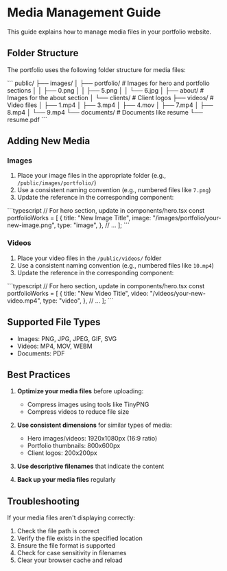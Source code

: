 # Media Management Guide

This guide explains how to manage media files in your portfolio website.

## Folder Structure

The portfolio uses the following folder structure for media files:

\`\`\`
public/
├── images/
│   ├── portfolio/  # Images for hero and portfolio sections
│   │   ├── 0.png
│   │   ├── 5.png
│   │   └── 6.jpg
│   ├── about/      # Images for the about section
│   └── clients/    # Client logos
├── videos/         # Video files
│   ├── 1.mp4
│   ├── 3.mp4
│   ├── 4.mov
│   ├── 7.mp4
│   ├── 8.mp4
│   └── 9.mp4
└── documents/      # Documents like resume
    └── resume.pdf
\`\`\`

## Adding New Media

### Images

1. Place your image files in the appropriate folder (e.g., `/public/images/portfolio/`)
2. Use a consistent naming convention (e.g., numbered files like `7.png`)
3. Update the reference in the corresponding component:

\`\`\`typescript
// For hero section, update in components/hero.tsx
const portfolioWorks = [
  {
    title: "New Image Title",
    image: "/images/portfolio/your-new-image.png",
    type: "image",
  },
  // ...
];
\`\`\`

### Videos

1. Place your video files in the `/public/videos/` folder
2. Use a consistent naming convention (e.g., numbered files like `10.mp4`)
3. Update the reference in the corresponding component:

\`\`\`typescript
// For hero section, update in components/hero.tsx
const portfolioWorks = [
  {
    title: "New Video Title",
    video: "/videos/your-new-video.mp4",
    type: "video",
  },
  // ...
];
\`\`\`

## Supported File Types

- Images: PNG, JPG, JPEG, GIF, SVG
- Videos: MP4, MOV, WEBM
- Documents: PDF

## Best Practices

1. **Optimize your media files** before uploading:
   - Compress images using tools like TinyPNG
   - Compress videos to reduce file size

2. **Use consistent dimensions** for similar types of media:
   - Hero images/videos: 1920x1080px (16:9 ratio)
   - Portfolio thumbnails: 800x600px
   - Client logos: 200x200px

3. **Use descriptive filenames** that indicate the content

4. **Back up your media files** regularly

## Troubleshooting

If your media files aren't displaying correctly:

1. Check the file path is correct
2. Verify the file exists in the specified location
3. Ensure the file format is supported
4. Check for case sensitivity in filenames
5. Clear your browser cache and reload
